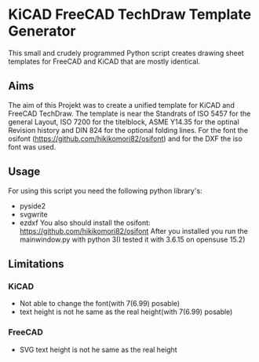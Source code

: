 # KiCAD FreeCAD TechDraw Template Generator
This small and crudely programmed Python script creates drawing sheet templates for FreeCAD and KiCAD that are mostly identical.
## Aims
The aim of this Projekt was to create a unified template for KiCAD and FreeCAD TechDraw. The template is near the Standrats of ISO 5457 for the general Layout, ISO 7200 for the titelblock, ASME Y14.35 for the optinal Revision history and DIN 824 for the optional folding lines. For the font the osifont (https://github.com/hikikomori82/osifont) and for the DXF the iso font was used.
##  Usage
For using this script you need the following python library's:
- pyside2
- svgwrite
- ezdxf
You also should install the osifont: https://github.com/hikikomori82/osifont
After you installed you run the mainwindow.py with python 3(I tested it with 3.6.15 on opensuse 15.2)
## Limitations
### KiCAD
- Not able to change the font(with 7(6.99) posable)
- text height is not he same as the real height(with 7(6.99) posable)

### FreeCAD
- SVG text height is not he same as the real height